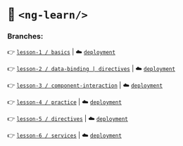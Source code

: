 # :open_file_folder: `<ng-learn/>`

### Branches:

:point_right: [`lesson-1 / basics`](https://github.com/AnjKrynskyi/ng-learn/tree/lesson-1/basics) | :cloud: [`deployment`](https://ng-lrn.web.app/)

:point_right: [`lesson-2 / data-binding | directives`](https://github.com/AnjKrynskyi/ng-learn/tree/lesson-2/data-binding) | :cloud: [`deployment`](https://ng-bind.web.app/)

:point_right: [`lesson-3 / component-interaction`](https://github.com/AnjKrynskyi/ng-learn/tree/lesson-3/component-interaction) | :cloud: [`deployment`](https://ng-interaction.web.app/)

:point_right: [`lesson-4 / practice`](https://github.com/AnjKrynskyi/ng-learn/tree/lesson-4/practice) | :cloud: [`deployment`](https://shpping-list.web.app/)

:point_right: [`lesson-5 / directives`](https://github.com/AnjKrynskyi/ng-learn/tree/lesson-5/directives) | :cloud: [`deployment`](https://ng-direct.web.app/)

:point_right: [`lesson-6 / services`](https://github.com/AnjKrynskyi/ng-learn/tree/lesson-6/services) | :cloud: [`deployment`](https://shpping-list.web.app/)
